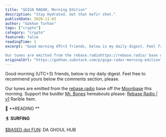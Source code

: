 ```yaml
---
title: "$GIGA RADAR, Morning Edition"
description: "Stay Hydrated. Get that kefir shot."
publishDate: 2020-11-03
author: "Gokhan Turhan"
tags: ["crypto"]
category: "crypto"
featured: false
readingTime: 1
excerpt: "Good morning UTC+3 friends, below is my daily digest. Feel free to recommend yours below the comments section, please.

Our tunes are emitted from the rebase.radiohttps://rebase.radio/ base off the..."
originalUrl: "https://gokhan.substack.com/p/giga-radar-morning-edition"
---
```


Good morning (UTC+3) friends, below is my daily digest. Feel free to recommend yours below the comments section, please.

Our tunes are emitted from the [rebase.radio](https://rebase.radio/) base off the [Moonbase](https://moon.based.money) this morning. Support the buidler [Mr. Bones](https://twitter.com/M7Bones) hereabouts please: [Rebase Radio | v1](https://app.rarible.com/token/0xd07dc4262bcdbf85190c01c996b4c06a461d2430:59031:0x6667c694b55e68f6409bc96ace9a9ac3bb1fc132) Rarible Item.

📖 **READING **

🏄 **SURFING**

[$BASED dot FUN](https://based.fun/): DA GHOUL HUB